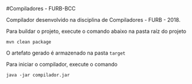 #Compiladores - FURB-BCC

Compilador desenvolvido na disciplina de Compiladores - FURB - 2018.

Para buildar o projeto, execute o comando abaixo na pasta raíz do projeto

    mvn clean package
 

O artefato gerado é armazenado na pasta `target`

Para iniciar o compilador, execute o comando 

`java -jar compilador.jar`
